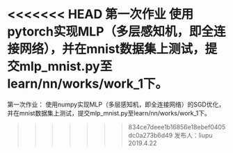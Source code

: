 <<<<<<< HEAD
﻿第一次作业
使用pytorch实现MLP（多层感知机，即全连接网络），并在mnist数据集上测试，提交mlp_mnist.py至learn/nn/works/work_1下。
=======
第一次作业：
使用numpy实现MLP（多层感知机，即全连接网络）的SGD优化，并在mnist数据集上测试，提交mlp_mnist.py至learn/nn/works/work_1下。
>>>>>>> 834ce7deee1b16856e18ebef0405dc0a273b6d49
发布人：liupu
2019.4.22
